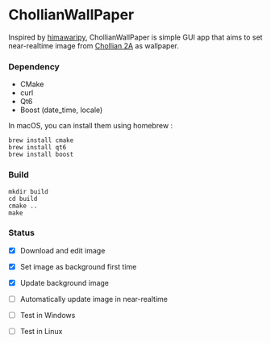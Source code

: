 # ChollianWallPaper

Inspired by [himawaripy](https://github.com/boramalper/himawaripy), ChollianWallPaper is simple GUI app that aims to set near-realtime image from [Chollian 2A](https://en.wikipedia.org/wiki/Chollian) as wallpaper.


### Dependency

- CMake
- curl
- Qt6
- Boost (date_time, locale)

In macOS, you can install them using homebrew :

    brew install cmake
    brew install qt6    
    brew install boost


### Build
   
    mkdir build
    cd build
    cmake ..
    make
    
    
### Status

- [x] Download and edit image
- [x] Set image as background first time
- [x] Update background image
- [ ] Automatically update image in near-realtime
- [ ] Test in Windows
- [ ] Test in Linux


